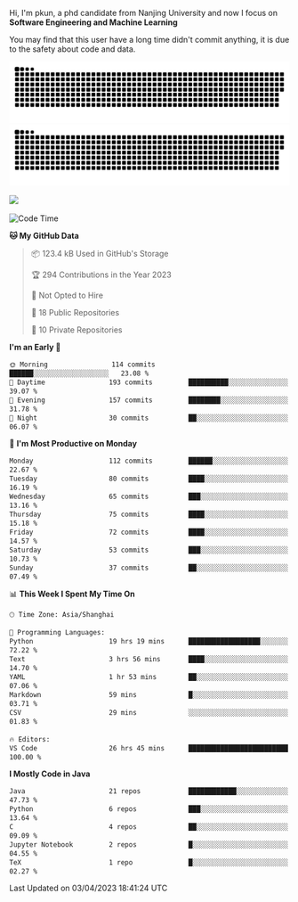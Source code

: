 Hi, I'm pkun, a phd candidate from Nanjing University and now I focus on **Software Engineering and Machine Learning**

You may find that this user have a long time didn't commit anything, it is due to the safety about code and data.

![GitHub Snake Light](https://github.com/pppppkun/pppppkun/blob/output/github-snake.svg#gh-light-mode-only)
![GitHub Snake dark](https://github.com/pppppkun/pppppkun/blob/output/github-snake-dark.svg#gh-dark-mode-only)

![](https://komarev.com/ghpvc/?username=pppppkun)
<!--START_SECTION:waka-->
![Code Time](http://img.shields.io/badge/Code%20Time-1%2C711%20hrs%2039%20mins-blue)

**🐱 My GitHub Data** 

> 📦 123.4 kB Used in GitHub's Storage 
 > 
> 🏆 294 Contributions in the Year 2023
 > 
> 🚫 Not Opted to Hire
 > 
> 📜 18 Public Repositories 
 > 
> 🔑 10 Private Repositories 
 > 
**I'm an Early 🐤** 

```text
🌞 Morning                114 commits         ██████░░░░░░░░░░░░░░░░░░░   23.08 % 
🌆 Daytime                193 commits         ██████████░░░░░░░░░░░░░░░   39.07 % 
🌃 Evening                157 commits         ████████░░░░░░░░░░░░░░░░░   31.78 % 
🌙 Night                  30 commits          ██░░░░░░░░░░░░░░░░░░░░░░░   06.07 % 
```
📅 **I'm Most Productive on Monday** 

```text
Monday                   112 commits         ██████░░░░░░░░░░░░░░░░░░░   22.67 % 
Tuesday                  80 commits          ████░░░░░░░░░░░░░░░░░░░░░   16.19 % 
Wednesday                65 commits          ███░░░░░░░░░░░░░░░░░░░░░░   13.16 % 
Thursday                 75 commits          ████░░░░░░░░░░░░░░░░░░░░░   15.18 % 
Friday                   72 commits          ████░░░░░░░░░░░░░░░░░░░░░   14.57 % 
Saturday                 53 commits          ███░░░░░░░░░░░░░░░░░░░░░░   10.73 % 
Sunday                   37 commits          ██░░░░░░░░░░░░░░░░░░░░░░░   07.49 % 
```


📊 **This Week I Spent My Time On** 

```text
🕑︎ Time Zone: Asia/Shanghai

💬 Programming Languages: 
Python                   19 hrs 19 mins      ██████████████████░░░░░░░   72.22 % 
Text                     3 hrs 56 mins       ████░░░░░░░░░░░░░░░░░░░░░   14.70 % 
YAML                     1 hr 53 mins        ██░░░░░░░░░░░░░░░░░░░░░░░   07.06 % 
Markdown                 59 mins             █░░░░░░░░░░░░░░░░░░░░░░░░   03.71 % 
CSV                      29 mins             ░░░░░░░░░░░░░░░░░░░░░░░░░   01.83 % 

🔥 Editors: 
VS Code                  26 hrs 45 mins      █████████████████████████   100.00 % 
```

**I Mostly Code in Java** 

```text
Java                     21 repos            ████████████░░░░░░░░░░░░░   47.73 % 
Python                   6 repos             ███░░░░░░░░░░░░░░░░░░░░░░   13.64 % 
C                        4 repos             ██░░░░░░░░░░░░░░░░░░░░░░░   09.09 % 
Jupyter Notebook         2 repos             █░░░░░░░░░░░░░░░░░░░░░░░░   04.55 % 
TeX                      1 repo              █░░░░░░░░░░░░░░░░░░░░░░░░   02.27 % 
```




 Last Updated on 03/04/2023 18:41:24 UTC
<!--END_SECTION:waka-->
